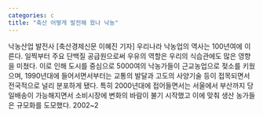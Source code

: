 ```yaml
---
categories: c
title: "축산 어떻게 발전해 왔나 낙농"
---
```

낙농산업 발전사 [축산경제신문 이혜진 기자] 우리나라 낙농업의 역사는 100년여에 이른다. 일찍부터 주요 단백질 공급원으로써 우유의 역할은 우리의 식습관에도 많은 영향을 미쳤다. 이로 인해 도시를 중심으로 5000여의 낙농가들이 근교농업으로 젖소를 키웠으며, 1990년대에 들어서면서부터는 교통의 발달과 고도의 사양기술 등이 접목되면서 전국적으로 널리 분포하게 됐다. 특히 2000년대에 접어들면서는 서울에서 부산까지 당일배송이 가능해지면서 소비시장에 변화의 바람이 불기 시작했고 이에 맞춰 생산 농가들은 규모화를 도모했다. 2002~2